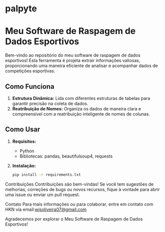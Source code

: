 # palpyte
# Meu Software de Raspagem de Dados Esportivos

Bem-vindo ao repositório do meu software de raspagem de dados esportivos! Esta ferramenta é projeta extrair informações valiosas, proporcionando uma maneira eficiente de analisar e acompanhar dados de competições esportivas.

## Como Funciona

1. **Estrutura Dinâmica:** Lida com diferentes estruturas de tabelas para garantir precisão na coleta de dados.
2. **Reatribuição de Nomes:** Organiza os dados de maneira clara e compreensível com a reatribuição inteligente de nomes de colunas.

## Como Usar

1. **Requisitos:**
   - Python
   - Bibliotecas: pandas, beautifulsoup4, requests

2. **Instalação:**
   ```bash
   pip install -r requirements.txt

Contribuições
Contribuições são bem-vindas! Se você tem sugestões de melhorias, correções de bugs ou novos recursos, fique à vontade para abrir uma issue ou enviar um pull request.

Contato
Para mais informações ou para colaborar, entre em contato com HKN via email:wjsoliveira07@gmail.com

Agradecemos por explorar o Meu Software de Raspagem de Dados Esportivos!
